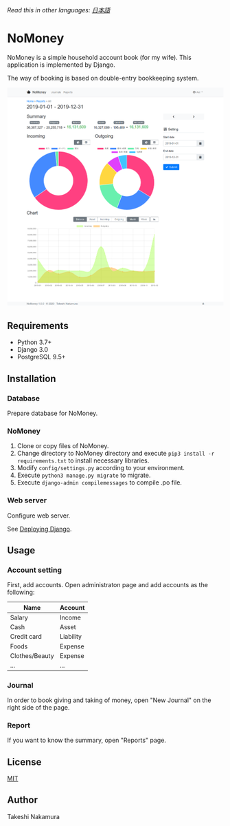 *Read this in other languages: [日本語](README.ja.md)*

# NoMoney

NoMoney is a simple household account book (for my wife).
This application is implemented by Django.

The way of booking is based on double-entry bookkeeping system.

![Screenshot](money/static/money/img/screenshots/report-lg-en.png)

## Requirements

* Python 3.7+
* Django 3.0
* PostgreSQL 9.5+

## Installation

### Database

Prepare database for NoMoney.

### NoMoney

1. Clone or copy files of NoMoney.
2. Change directory to NoMoney directory and
execute `pip3 install -r requirements.txt` to install necessary libraries.
3. Modify `config/settings.py` according to your environment.
4. Execute `python3 manage.py migrate` to migrate.
5. Execute `django-admin compilemessages` to compile .po file.

### Web server

Configure web server.

See [Deploying Django](https://docs.djangoproject.com/en/3.0/howto/deployment/).

## Usage

### Account setting

First, add accounts.
Open administraton page and add accounts as the following:

| Name           | Account   |
|----------------|-----------|
| Salary         | Income    |
| Cash           | Asset     |
| Credit card    | Liability |
| Foods          | Expense   |
| Clothes/Beauty | Expense   |
| ...            | ...       |

### Journal

In order to book giving and taking of money,
open "New Journal" on the right side of the page.

### Report

If you want to know the summary, open "Reports" page.

## License

[MIT](LICENSE)

## Author

Takeshi Nakamura
